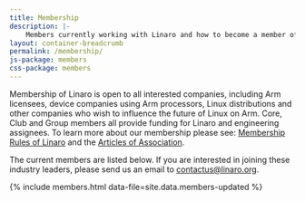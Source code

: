 ```yaml
---
title: Membership
description: |-
    Members currently working with Linaro and how to become a member of Linaro.
layout: container-breadcrumb
permalink: /membership/
js-package: members
css-package: members
---
```

Membership of Linaro is open to all interested companies, including Arm licensees, device companies using Arm processors, Linux distributions and other companies who wish to influence the future of Linux on Arm. Core, Club and Group members all provide funding for Linaro and engineering assignees. To learn more about our membership please see: [Membership Rules of Linaro](/assets/pdf/Membership_Rules_of_Linaro_Limited_Effective_26th_July_20122.pdf) and the [Articles of Association](/assets/pdf/Linaro-Articles-of-Association-New-June-2010.pdf).

The current members are listed below. If you are interested in joining these industry leaders, please send us an email to [contactus@linaro.org](mailto:contactus@linaro.org).


{% include members.html data-file=site.data.members-updated %}